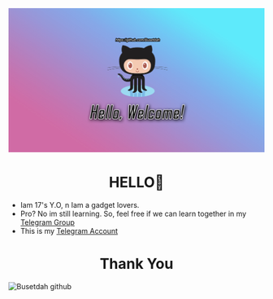![logo](https://github.com/Busetdah/Busetdah/raw/master/Buset.jpg)
# <div align="center">HELLO👋</div>

* Iam 17's Y.O, n Iam a gadget lovers.
* Pro? No im still learning. So, feel free if we can learn together in my <a href="https://t.me/ThisIsGroup1">Telegram Group</a>
* This is my <a href="https://t.me/ThisIsTag">Telegram Account</a>
# <div align="center">Thank You</div>


![Busetdah github](https://github-readme-stats.vercel.app/api?username=Busetdah&show_icons=true&hide_border=false)
